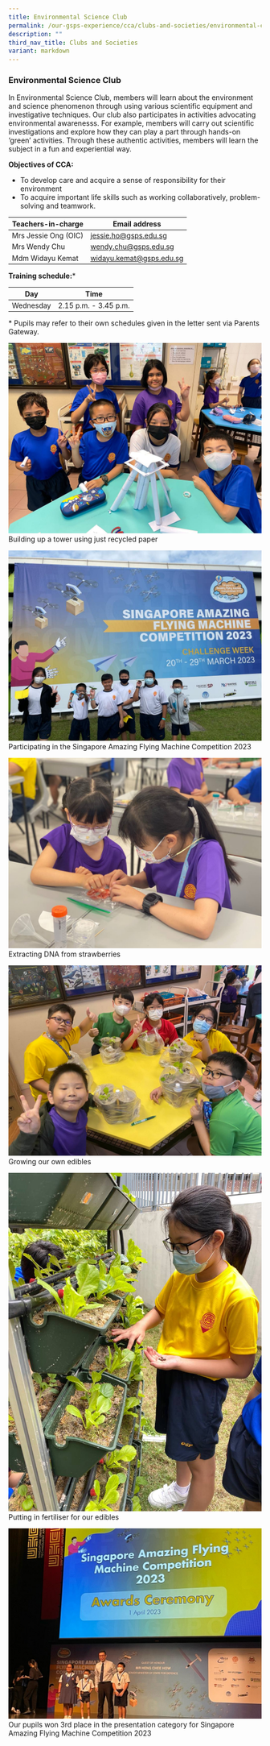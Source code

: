 ```yaml
---
title: Environmental Science Club
permalink: /our-gsps-experience/cca/clubs-and-societies/environmental-club/
description: ""
third_nav_title: Clubs and Societies
variant: markdown
---
```

### **Environmental Science Club**


In Environmental Science Club, members will learn about the environment and science phenomenon through using various scientific equipment and investigative techniques.&nbsp;Our club also participates in activities advocating environmental awarenesss. For example, members will carry out scientific investigations and explore how they can play a part through hands-on ‘green’ activities. Through these authentic activities, members will learn the subject in a fun and experiential way.

**Objectives of CCA:**

*   To develop care and acquire a sense of responsibility for their environment
*   To acquire important life skills such as working collaboratively, problem-solving and teamwork.



| Teachers-in-charge | Email address | 
| -------- | -------- | 
|  Mrs Jessie Ong (OIC)    | jessie.ho@gsps.edu.sg     | 
|  Mrs Wendy Chu    | wendy.chu@gsps.edu.sg    | 
| Mdm Widayu Kemat | widayu.kemat@gsps.edu.sg

**Training schedule:***

| Day | Time | 
| -------- | -------- | 
| Wednesday     | 2.15 p.m. - 3.45 p.m.     | 



\* Pupils may refer to their own schedules given in the letter sent via Parents Gateway.

![EnvSci1](/images/1%20-%20building%20up%20a%20tower%20using%20just%20recycled%20papers.jpg)
Building up a tower using just recycled paper

![EnvSci2](/images/2%20-%20participating%20in%20the%20singapore%20amazing%20flying%20maching%20competition%202023.jpeg)
Participating in the Singapore Amazing Flying Machine Competition 2023

![EnvSci3](/images/3%20-%20extracting%20dna%20from%20strawberries.jpeg)
Extracting DNA from strawberries


![EnvSci4](/images/4%20-%20growing%20our%20own%20edibles.jpeg)
Growing our own edibles

![EnvSci5](/images/5%20-%20putting%20in%20fertilisers%20for%20our%20edibles.jpeg)
Putting in fertiliser for our edibles

![EnvSci6](/images/6%20-%20won%203rd%20place%20in%20the%20presentation%20category%20for%20singapore%20amazing%20flying%20maching%20competition%202023.jpeg)
Our pupils won 3rd place in the presentation category for Singapore Amazing Flying Machine Competition 2023